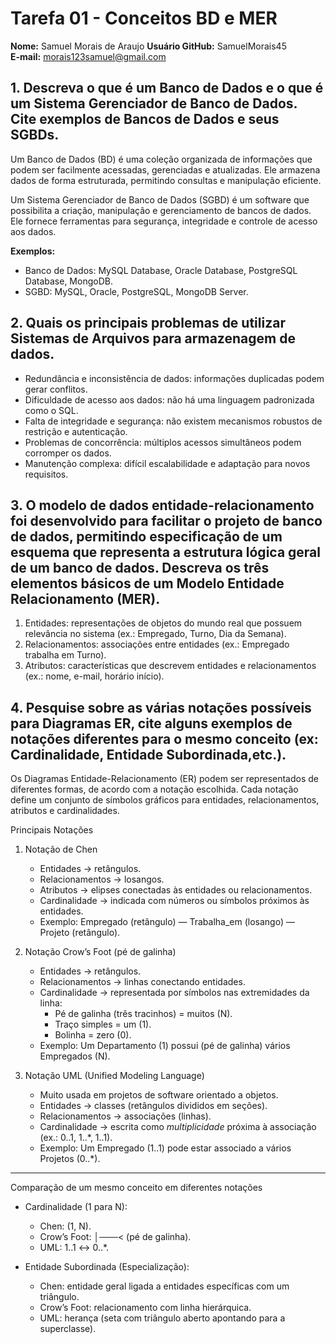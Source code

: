 # Tarefa 01 - Conceitos BD e MER  

**Nome:** Samuel Morais de Araujo 
**Usuário GitHub:** SamuelMorais45  
**E-mail:** morais123samuel@gmail.com 


## 1. Descreva o que é um Banco de Dados e o que é um Sistema Gerenciador de Banco de Dados. Cite exemplos de Bancos de Dados e seus SGBDs.  

Um Banco de Dados (BD) é uma coleção organizada de informações que podem ser facilmente acessadas, gerenciadas e atualizadas. Ele armazena dados de forma estruturada, permitindo consultas e manipulação eficiente.  

Um Sistema Gerenciador de Banco de Dados (SGBD) é um software que possibilita a criação, manipulação e gerenciamento de bancos de dados. Ele fornece ferramentas para segurança, integridade e controle de acesso aos dados.  

**Exemplos:**  
- Banco de Dados: MySQL Database, Oracle Database, PostgreSQL Database, MongoDB.  
- SGBD: MySQL, Oracle, PostgreSQL, MongoDB Server.  

## 2. Quais os principais problemas de utilizar Sistemas de Arquivos para armazenagem de dados.

- Redundância e inconsistência de dados: informações duplicadas podem gerar conflitos.  
- Dificuldade de acesso aos dados: não há uma linguagem padronizada como o SQL.  
- Falta de integridade e segurança: não existem mecanismos robustos de restrição e autenticação.  
- Problemas de concorrência: múltiplos acessos simultâneos podem corromper os dados.  
- Manutenção complexa: difícil escalabilidade e adaptação para novos requisitos.  

## 3. O modelo de dados entidade-relacionamento foi desenvolvido para facilitar o projeto de banco de dados, permitindo especificação de um esquema que representa a estrutura lógica geral de um banco de dados. Descreva os três elementos básicos de um Modelo Entidade Relacionamento (MER).

1. Entidades: representações de objetos do mundo real que possuem relevância no sistema (ex.: Empregado, Turno, Dia da Semana).  
2. Relacionamentos: associações entre entidades (ex.: Empregado trabalha em Turno).  
3. Atributos: características que descrevem entidades e relacionamentos (ex.: nome, e-mail, horário início).  

## 4. Pesquise sobre as várias notações possíveis para Diagramas ER, cite alguns exemplos de notações diferentes para o mesmo conceito (ex: Cardinalidade, Entidade Subordinada,etc.).

Os Diagramas Entidade-Relacionamento (ER) podem ser representados de diferentes formas, de acordo com a notação escolhida. Cada notação define um conjunto de símbolos gráficos para entidades, relacionamentos, atributos e cardinalidades.  

 Principais Notações  

1. Notação de Chen 
   - Entidades → retângulos.  
   - Relacionamentos → losangos.  
   - Atributos → elipses conectadas às entidades ou relacionamentos.  
   - Cardinalidade → indicada com números ou símbolos próximos às entidades.  
   - Exemplo: Empregado (retângulo) — Trabalha_em (losango) — Projeto (retângulo).  

2. Notação Crow’s Foot (pé de galinha) 
   - Entidades → retângulos.  
   - Relacionamentos → linhas conectando entidades.  
   - Cardinalidade → representada por símbolos nas extremidades da linha:  
     - Pé de galinha (três tracinhos) = muitos (N).  
     - Traço simples = um (1).  
     - Bolinha = zero (0).  
   - Exemplo: Um Departamento (1) possui (pé de galinha) vários Empregados (N).  

3. Notação UML (Unified Modeling Language)  
   - Muito usada em projetos de software orientado a objetos.  
   - Entidades → classes (retângulos divididos em seções).  
   - Relacionamentos → associações (linhas).  
   - Cardinalidade → escrita como *multiplicidade* próxima à associação (ex.: 0..1, 1..*, 1..1).  
   - Exemplo: Um Empregado (1..1) pode estar associado a vários Projetos (0..*).  

---

 Comparação de um mesmo conceito em diferentes notações  

- Cardinalidade (1 para N):  
  - Chen: (1, N).  
  - Crow’s Foot: │───< (pé de galinha).  
  - UML: 1..1 ↔ 0..*.  

- Entidade Subordinada (Especialização):  
  - Chen: entidade geral ligada a entidades específicas com um triângulo.  
  - Crow’s Foot: relacionamento com linha hierárquica.  
  - UML: herança (seta com triângulo aberto apontando para a superclasse).  



